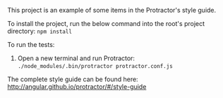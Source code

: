 This project is an example of some items in the Protractor's style guide.

To install the project, run the below command into the root's project directory:
`npm install`

To run the tests:

1. Open a new terminal and run Protractor:
`./node_modules/.bin/protractor protractor.conf.js`

The complete style guide can be found here:
http://angular.github.io/protractor/#/style-guide

